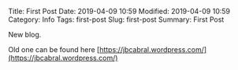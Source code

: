 Title: First Post
Date: 2019-04-09 10:59
Modified: 2019-04-09 10:59
Category: Info
Tags: first-post
Slug: first-post
Summary: First Post

New blog.

Old one can be found here [https://jbcabral.wordpress.com/](https://jbcabral.wordpress.com/)
